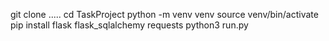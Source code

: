 git clone .....
cd TaskProject
python -m venv venv
source venv/bin/activate
pip install flask flask_sqlalchemy requests
python3 run.py